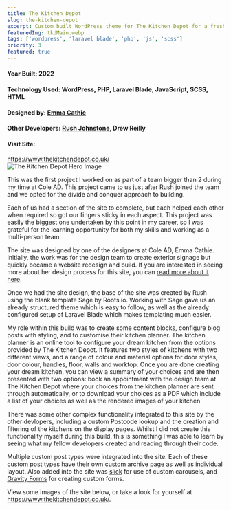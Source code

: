 ```yaml
---
title: The Kitchen Depot
slug: the-kitchen-depot
excerpt: Custom built WordPress theme for The Kitchen Depot for a fresher look and an easier to manage site, with a focus on user experience.
featuredImg: tkdMain.webp
tags: ['wordpress', 'laravel blade', 'php', 'js', 'scss']
priority: 3
featured: true
---
```


<div class='project__details'>
    <div class='project__details__left'>
        <h4><span>Year Built:</span> 2022</h4>
        <h4><span>Technology Used:</span> WordPress, PHP, Laravel Blade, JavaScript, SCSS, HTML</h4>
    </div>
    <div class='project__details__right'>
        <h4><span>Designed by:</span> <a href='https://www.emmacathiedesign.co.uk/' target="_blank">Emma Cathie</a></h4>
        <h4><span>Other Developers:</span> <a href='https://rush.computer/' target='_blank'>Rush Johnstone</a>, Drew Reilly</h4>
    </div>
</div>

<div class='site-link'>
    <h4>Visit Site: </h4>
    <a href='https://www.thekitchendepot.co.uk/' target='_blank' rel='noopener noreferrer'>https://www.thekitchendepot.co.uk/</a>
</div>

<img class='heroImg' src='./projectImages/tkdMain.webp' alt='The Kitchen Depot Hero Image'>

This was the first project I worked on as part of a team bigger than 2 during my time at Cole AD. This project came to us just after Rush joined the team and we opted for the divide and conquer approach to building.

Each of us had a section of the site to complete, but each helped each other when required so got our fingers sticky in each aspect. This project was easily the biggest one undertaken by this point in my career, so I was grateful for the learning opportunity for both my skills and working as a multi-person team.

The site was designed by one of the designers at Cole AD, Emma Cathie. Initially, the work was for the design team to create exterior signage but quickly became a website redesign and build. If you are interested in seeing more about her design process for this site, you can <a href='https://www.emmacathiedesign.co.uk/work/the-kitchen-depot' target='_blank'>read more about it here</a>.

Once we had the site design, the base of the site was created by Rush using the blank template Sage by Roots.io. Working with Sage gave us an already structured theme which is easy to follow, as well as the already configured setup of Laravel Blade which makes templating much easier.

My role within this build was to create some content blocks, configure blog posts with styling, and to customise their kitchen planner. The kitchen planner is an online tool to configure your dream kitchen from the options provided by The Kitchen Depot. It features two styles of kitchens with two different views, and a range of colour and material options for door styles, door colour, handles, floor, walls and worktop. Once you are done creating your dream kitchen, you can view a summary of your choices and are then presented with two options: book an appointment with the design team at The Kitchen Depot where your choices from the kitchen planner are sent through automatically, or to download your choices as a PDF which include a list of your choices as well as the rendered images of your kitchen.

There was some other complex functionality integrated to this site by the other devlopers, including a custom Postcode lookup and the creation and filtering of the kitchens on the display pages. Whilst I did not create this functionality myself during this build, this is something I was able to learn by seeing what my fellow developers created and reading through their code.

Multiple custom post types were integrated into the site. Each of these custom post types have their own custom archive page as well as individual layout. Also added into the site was <a href='https://kenwheeler.github.io/slick/' target='_blank'>slick</a> for use of custom carousels, and <a href='https://www.gravityforms.com/' target='_blank'>Gravity Forms</a> for creating custom forms.

View some images of the site below, or take a look for yourself at <a href='https://www.thekitchendepot.co.uk/' target='_blank' rel='noopener noreferrer'>https://www.thekitchendepot.co.uk/</a>.

